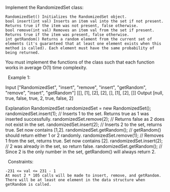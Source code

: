 Implement the RandomizedSet class:


	RandomizedSet() Initializes the RandomizedSet object.
	bool insert(int val) Inserts an item val into the set if not present. Returns true if the item was not present, false otherwise.
	bool remove(int val) Removes an item val from the set if present. Returns true if the item was present, false otherwise.
	int getRandom() Returns a random element from the current set of elements (it's guaranteed that at least one element exists when this method is called). Each element must have the same probability of being returned.


You must implement the functions of the class such that each function works in average O(1) time complexity.

 
Example 1:

Input
["RandomizedSet", "insert", "remove", "insert", "getRandom", "remove", "insert", "getRandom"]
[[], [1], [2], [2], [], [1], [2], []]
Output
[null, true, false, true, 2, true, false, 2]

Explanation
RandomizedSet randomizedSet = new RandomizedSet();
randomizedSet.insert(1); // Inserts 1 to the set. Returns true as 1 was inserted successfully.
randomizedSet.remove(2); // Returns false as 2 does not exist in the set.
randomizedSet.insert(2); // Inserts 2 to the set, returns true. Set now contains [1,2].
randomizedSet.getRandom(); // getRandom() should return either 1 or 2 randomly.
randomizedSet.remove(1); // Removes 1 from the set, returns true. Set now contains [2].
randomizedSet.insert(2); // 2 was already in the set, so return false.
randomizedSet.getRandom(); // Since 2 is the only number in the set, getRandom() will always return 2.


 
Constraints:


	-231 <= val <= 231 - 1
	At most 2 * 105 calls will be made to insert, remove, and getRandom.
	There will be at least one element in the data structure when getRandom is called.

